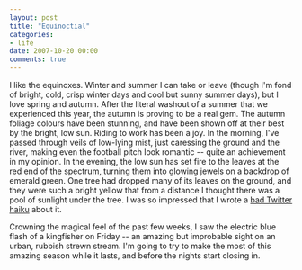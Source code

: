 ```yaml
---
layout: post
title: "Equinoctial"
categories:
- life
date: 2007-10-20 00:00
comments: true
---
```


<p>I like the equinoxes. Winter and summer I can take or leave (though I'm fond of bright, cold, crisp winter days and cool but sunny summer days), but I love spring and autumn. After the literal washout of a summer that we experienced this year, the autumn is proving to be a real gem. The autumn foliage colours have been stunning, and have been shown off at their best by the bright, low sun. Riding to work has been a joy. In the morning, I've passed through veils of low-lying mist, just caressing the ground and the river, making even the football pitch look romantic -- quite an achievement in my opinion. In the evening, the low sun has set fire to the leaves at the red end of the spectrum, turning them into glowing jewels on a backdrop of emerald green. One tree had dropped many of its leaves on the ground, and they were such a bright yellow that from a distance I thought there was a pool of sunlight under the tree. I was so impressed that I wrote a <a href="http://twitter.com/bsag/statuses/325316392">bad Twitter haiku</a> about it.</p>

<p>Crowning the magical feel of the past few weeks, I saw the electric blue flash of a kingfisher on Friday -- an amazing but improbable sight on an urban, rubbish strewn stream. I'm going to try to make the most of this amazing season while it lasts, and before the nights start closing in.</p>


